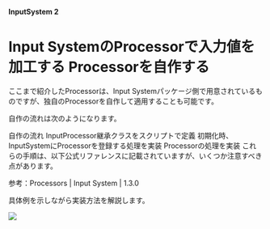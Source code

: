 **InputSystem 2**

# Input SystemのProcessorで入力値を加工する Processorを自作する

ここまで紹介したProcessorは、Input Systemパッケージ側で用意されているものですが、独自のProcessorを自作して適用することも可能です。

自作の流れは次のようになります。

自作の流れ
InputProcessor<T>継承クラスをスクリプトで定義
初期化時、InputSystemにProcessorを登録する処理を実装
Processorの処理を実装
これらの手順は、以下公式リファレンスに記載されていますが、いくつか注意すべき点があります。

参考：Processors | Input System | 1.3.0

具体例を示しながら実装方法を解説します。




![](images/1/unity-input-system-intro-v2-1-940x563.png.avif "")



